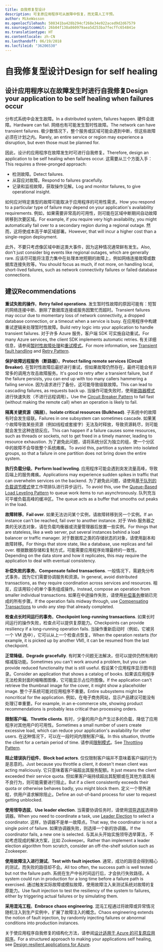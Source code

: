 ```yaml
---
title: 自我修复型设计
description: 可复原应用程序可从故障中恢复，而无需人工干预。
author: MikeWasson
ms.openlocfilehash: 508341ba428b294cf268e34e922aced9d2d67579
ms.sourcegitcommit: 26b04f138a860979aea5d253ba7fecffc654841e
ms.translationtype: HT
ms.contentlocale: zh-CN
ms.lasthandoff: 06/19/2018
ms.locfileid: "36206530"
---
```

# <a name="design-for-self-healing"></a><span data-ttu-id="41fa9-103">自我修复型设计</span><span class="sxs-lookup"><span data-stu-id="41fa9-103">Design for self healing</span></span>

## <a name="design-your-application-to-be-self-healing-when-failures-occur"></a><span data-ttu-id="41fa9-104">设计应用程序以在故障发生时进行自我修复</span><span class="sxs-lookup"><span data-stu-id="41fa9-104">Design your application to be self healing when failures occur</span></span>

<span data-ttu-id="41fa9-105">分布式系统中会发生故障。</span><span class="sxs-lookup"><span data-stu-id="41fa9-105">In a distributed system, failures happen.</span></span> <span data-ttu-id="41fa9-106">硬件会故障。</span><span class="sxs-lookup"><span data-stu-id="41fa9-106">Hardware can fail.</span></span> <span data-ttu-id="41fa9-107">网络也有可能发生暂时性故障。</span><span class="sxs-lookup"><span data-stu-id="41fa9-107">The network can have transient failures.</span></span> <span data-ttu-id="41fa9-108">极少数情况下，整个服务或区域可能会遇到中断，但这些故障必须在计划之内。</span><span class="sxs-lookup"><span data-stu-id="41fa9-108">Rarely, an entire service or region may experience a disruption, but even those must be planned for.</span></span>

<span data-ttu-id="41fa9-109">因此，设计的应用程序在故障发生时可进行自我修复。</span><span class="sxs-lookup"><span data-stu-id="41fa9-109">Therefore, design an application to be self healing when failures occur.</span></span> <span data-ttu-id="41fa9-110">这需要从三个方面入手：</span><span class="sxs-lookup"><span data-stu-id="41fa9-110">This requires a three-pronged approach:</span></span>

- <span data-ttu-id="41fa9-111">检测故障。</span><span class="sxs-lookup"><span data-stu-id="41fa9-111">Detect failures.</span></span>
- <span data-ttu-id="41fa9-112">从容应对故障。</span><span class="sxs-lookup"><span data-stu-id="41fa9-112">Respond to failures gracefully.</span></span>
- <span data-ttu-id="41fa9-113">记录和监视故障，获取操作见解。</span><span class="sxs-lookup"><span data-stu-id="41fa9-113">Log and monitor failures, to give operational insight.</span></span>

<span data-ttu-id="41fa9-114">如何应对特定类型的故障可能取决于应用程序的可用性需求。</span><span class="sxs-lookup"><span data-stu-id="41fa9-114">How you respond to a particular type of failure may depend on your application's availability requirements.</span></span> <span data-ttu-id="41fa9-115">例如，如果需要非常高的可用性，则可能在区域中断期间自动故障转移到次要区域。</span><span class="sxs-lookup"><span data-stu-id="41fa9-115">For example, if you require very high availability, you might automatically fail over to a secondary region during a regional outage.</span></span> <span data-ttu-id="41fa9-116">然而，这将使成本高于单区域部署。</span><span class="sxs-lookup"><span data-stu-id="41fa9-116">However, that will incur a higher cost than a single-region deployment.</span></span> 

<span data-ttu-id="41fa9-117">此外，不要只考虑像区域中断这类大事件，因为这种情况通常鲜有发生。</span><span class="sxs-lookup"><span data-stu-id="41fa9-117">Also, don't just consider big events like regional outages, which are generally rare.</span></span> <span data-ttu-id="41fa9-118">应该尽可能将注意力集中在处理本地短期的故障上，例如网络连接故障或数据库连接失败等。</span><span class="sxs-lookup"><span data-stu-id="41fa9-118">You should focus as much, if not more, on handling local, short-lived failures, such as network connectivity failures or failed database connections.</span></span>

## <a name="recommendations"></a><span data-ttu-id="41fa9-119">建议</span><span class="sxs-lookup"><span data-stu-id="41fa9-119">Recommendations</span></span>

<span data-ttu-id="41fa9-120">**重试失败的操作**。</span><span class="sxs-lookup"><span data-stu-id="41fa9-120">**Retry failed operations**.</span></span> <span data-ttu-id="41fa9-121">发生暂时性故障的原因可能有：短暂的网络连接中断、删除了数据库连接或服务因繁忙而超时。</span><span class="sxs-lookup"><span data-stu-id="41fa9-121">Transient failures may occur due to momentary loss of network connectivity, a dropped database connection, or a timeout when a service is busy.</span></span> <span data-ttu-id="41fa9-122">在应用程序中构建重试逻辑来处理暂时性故障。</span><span class="sxs-lookup"><span data-stu-id="41fa9-122">Build retry logic into your application to handle transient failures.</span></span> <span data-ttu-id="41fa9-123">对于许多 Azure 服务，客户端 SDK 可实施自动重试。</span><span class="sxs-lookup"><span data-stu-id="41fa9-123">For many Azure services, the client SDK implements automatic retries.</span></span> <span data-ttu-id="41fa9-124">有关详细信息，请参阅[暂时性故障处理][transient-fault-handling]和[重试模式][retry]。</span><span class="sxs-lookup"><span data-stu-id="41fa9-124">For more information, see [Transient fault handling][transient-fault-handling] and [Retry Pattern][retry].</span></span>

<span data-ttu-id="41fa9-125">**保护故障远程服务（断路器）**。</span><span class="sxs-lookup"><span data-stu-id="41fa9-125">**Protect failing remote services (Circuit Breaker)**.</span></span> <span data-ttu-id="41fa9-126">在暂时性故障后最好进行重试，但如果故障仍然存在，最终可能会有非常多的调用方攻击故障服务。</span><span class="sxs-lookup"><span data-stu-id="41fa9-126">It's good to retry after a transient failure, but if the failure persists, you can end up with too many callers hammering a failing service.</span></span> <span data-ttu-id="41fa9-127">因为请求进行了备份，这可能导致级联故障。</span><span class="sxs-lookup"><span data-stu-id="41fa9-127">This can lead to cascading failures, as requests back up.</span></span> <span data-ttu-id="41fa9-128">当操作可能失败时，使用[断路器模式][circuit-breaker]进行快速失败（不进行远程调用）。</span><span class="sxs-lookup"><span data-stu-id="41fa9-128">Use the [Circuit Breaker Pattern][circuit-breaker] to fail fast (without making the remote call) when an operation is likely to fail.</span></span>  

<span data-ttu-id="41fa9-129">**隔离关键资源（隔层）**。</span><span class="sxs-lookup"><span data-stu-id="41fa9-129">**Isolate critical resources (Bulkhead)**.</span></span> <span data-ttu-id="41fa9-130">子系统中的故障有时会发生级联。</span><span class="sxs-lookup"><span data-stu-id="41fa9-130">Failures in one subsystem can sometimes cascade.</span></span> <span data-ttu-id="41fa9-131">如果某个故障导致某些资源（例如线程或套接字）无法及时释放，导致资源耗尽，则可能就会发生这种连锁反应。</span><span class="sxs-lookup"><span data-stu-id="41fa9-131">This can happen if a failure causes some resources, such as threads or sockets, not to get freed in a timely manner, leading to resource exhaustion.</span></span> <span data-ttu-id="41fa9-132">为了避免此问题，请将系统分区为独立的组，使一个分区中的故障不会导致整个系统瘫痪。</span><span class="sxs-lookup"><span data-stu-id="41fa9-132">To avoid this, partition a system into isolated groups, so that a failure in one partition does not bring down the entire system.</span></span>  

<span data-ttu-id="41fa9-133">**执行负载分级**。</span><span class="sxs-lookup"><span data-stu-id="41fa9-133">**Perform load leveling**.</span></span> <span data-ttu-id="41fa9-134">应用程序可能会遇到突发流量高峰，导致后端上的服务瘫痪。</span><span class="sxs-lookup"><span data-stu-id="41fa9-134">Applications may experience sudden spikes in traffic that can overwhelm services on the backend.</span></span> <span data-ttu-id="41fa9-135">为了避免此问题，请使用[基于队列的负载调节模式][load-level]使工作项排队进行异步运行。</span><span class="sxs-lookup"><span data-stu-id="41fa9-135">To avoid this, use the [Queue-Based Load Leveling Pattern][load-level] to queue work items to run asynchronously.</span></span> <span data-ttu-id="41fa9-136">队列充当可平缓负载高峰的缓冲区。</span><span class="sxs-lookup"><span data-stu-id="41fa9-136">The queue acts as a buffer that smooths out peaks in the load.</span></span> 

<span data-ttu-id="41fa9-137">**故障转移**。</span><span class="sxs-lookup"><span data-stu-id="41fa9-137">**Fail over**.</span></span> <span data-ttu-id="41fa9-138">如果无法访问某个实例，请故障转移到另一个实例。</span><span class="sxs-lookup"><span data-stu-id="41fa9-138">If an instance can't be reached, fail over to another instance.</span></span> <span data-ttu-id="41fa9-139">对于 Web 服务器之类的无状态对象，请在负载均衡器或流量管理器后放置一些实例。</span><span class="sxs-lookup"><span data-stu-id="41fa9-139">For things that are stateless, like a web server, put several instances behind a load balancer or traffic manager.</span></span> <span data-ttu-id="41fa9-140">对于数据库之类的存储状态的对象，请使用副本和故障转移。</span><span class="sxs-lookup"><span data-stu-id="41fa9-140">For things that store state, like a database, use replicas and fail over.</span></span> <span data-ttu-id="41fa9-141">根据数据存储和复制方式，可能需要应用程序处理最终的一致性。</span><span class="sxs-lookup"><span data-stu-id="41fa9-141">Depending on the data store and how it replicates, this may require the application to deal with eventual consistency.</span></span> 

<span data-ttu-id="41fa9-142">**补偿失败的事务**。</span><span class="sxs-lookup"><span data-stu-id="41fa9-142">**Compensate failed transactions**.</span></span> <span data-ttu-id="41fa9-143">一般情况下，需避免分布式事务，因为它们需要协调服务和资源。</span><span class="sxs-lookup"><span data-stu-id="41fa9-143">In general, avoid distributed transactions, as they require coordination across services and resources.</span></span> <span data-ttu-id="41fa9-144">相反，应该用较小的单个事务组成操作。</span><span class="sxs-lookup"><span data-stu-id="41fa9-144">Instead, compose an operation from smaller individual transactions.</span></span> <span data-ttu-id="41fa9-145">如果在中途操作失败，请使用[补偿事务][compensating-transactions]撤销已完成的所有步骤。</span><span class="sxs-lookup"><span data-stu-id="41fa9-145">If the operation fails midway through, use [Compensating Transactions][compensating-transactions] to undo any step that already completed.</span></span> 

<span data-ttu-id="41fa9-146">**检查点长时间运行的事务**。</span><span class="sxs-lookup"><span data-stu-id="41fa9-146">**Checkpoint long-running transactions**.</span></span> <span data-ttu-id="41fa9-147">如果长时间运行的操作失败，检查点可以提供复原能力。</span><span class="sxs-lookup"><span data-stu-id="41fa9-147">Checkpoints can provide resiliency if a long-running operation fails.</span></span> <span data-ttu-id="41fa9-148">当操作重新启动时（例如，它被另一个 VM 选中），它可以从上一个检查点恢复。</span><span class="sxs-lookup"><span data-stu-id="41fa9-148">When the operation restarts (for example, it is picked up by another VM), it can be resumed from the last checkpoint.</span></span>

<span data-ttu-id="41fa9-149">**正常降级**。</span><span class="sxs-lookup"><span data-stu-id="41fa9-149">**Degrade gracefully**.</span></span> <span data-ttu-id="41fa9-150">有时某个问题无法解决，但可以提供仍然有用的缩减版功能。</span><span class="sxs-lookup"><span data-stu-id="41fa9-150">Sometimes you can't work around a problem, but you can provide reduced functionality that is still useful.</span></span> <span data-ttu-id="41fa9-151">假设某个应用程序显示图书目录。</span><span class="sxs-lookup"><span data-stu-id="41fa9-151">Consider an application that shows a catalog of books.</span></span> <span data-ttu-id="41fa9-152">如果该应用程序无法检索封面的缩略图图像，它可能显示占位符图像。</span><span class="sxs-lookup"><span data-stu-id="41fa9-152">If the application can't retrieve the thumbnail image for the cover, it might show a placeholder image.</span></span> <span data-ttu-id="41fa9-153">整个子系统可能对应用程序不重要。</span><span class="sxs-lookup"><span data-stu-id="41fa9-153">Entire subsystems might be noncritical for the application.</span></span> <span data-ttu-id="41fa9-154">例如，在电子商务网站，显示产品建议可能没有处理订单重要。</span><span class="sxs-lookup"><span data-stu-id="41fa9-154">For example, in an e-commerce site, showing product recommendations is probably less critical than processing orders.</span></span>

<span data-ttu-id="41fa9-155">**限制客户端**。</span><span class="sxs-lookup"><span data-stu-id="41fa9-155">**Throttle clients**.</span></span> <span data-ttu-id="41fa9-156">有时，少量的用户会产生过多的负载，降低了应用程序对其他用户的可用性。</span><span class="sxs-lookup"><span data-stu-id="41fa9-156">Sometimes a small number of users create excessive load, which can reduce your application's availability for other users.</span></span> <span data-ttu-id="41fa9-157">在这种情况下，可以在一段时间内限制客户端。</span><span class="sxs-lookup"><span data-stu-id="41fa9-157">In this situation, throttle the client for a certain period of time.</span></span> <span data-ttu-id="41fa9-158">请参阅[限制模式][throttle]。</span><span class="sxs-lookup"><span data-stu-id="41fa9-158">See [Throttling Pattern][throttle].</span></span>

<span data-ttu-id="41fa9-159">**阻止错误执行组件**。</span><span class="sxs-lookup"><span data-stu-id="41fa9-159">**Block bad actors**.</span></span> <span data-ttu-id="41fa9-160">仅仅限制客户端并不意味着客户端的行为是恶意的。</span><span class="sxs-lookup"><span data-stu-id="41fa9-160">Just because you throttle a client, it doesn't mean client was acting maliciously.</span></span> <span data-ttu-id="41fa9-161">它只意味着客户端超出其服务配额。</span><span class="sxs-lookup"><span data-stu-id="41fa9-161">It just means the client exceeded their service quota.</span></span> <span data-ttu-id="41fa9-162">但如果客户端持续超出其配额或在其他方面具有不良行为，则可能需要进行阻止。</span><span class="sxs-lookup"><span data-stu-id="41fa9-162">But if a client consistently exceeds their quota or otherwise behaves badly, you might block them.</span></span> <span data-ttu-id="41fa9-163">定义一个带外进程，供用户请求解除阻止。</span><span class="sxs-lookup"><span data-stu-id="41fa9-163">Define an out-of-band process for user to request getting unblocked.</span></span>

<span data-ttu-id="41fa9-164">**使用领导选拔**。</span><span class="sxs-lookup"><span data-stu-id="41fa9-164">**Use leader election**.</span></span> <span data-ttu-id="41fa9-165">当需要协调任务时，请使用[领导选拔][leader-election]选择协调器。</span><span class="sxs-lookup"><span data-stu-id="41fa9-165">When you need to coordinate a task, use [Leader Election][leader-election] to select a coordinator.</span></span> <span data-ttu-id="41fa9-166">这样，协调器不是单一故障点。</span><span class="sxs-lookup"><span data-stu-id="41fa9-166">That way, the coordinator is not a single point of failure.</span></span> <span data-ttu-id="41fa9-167">如果协调器失败，则选择一个新的协调器。</span><span class="sxs-lookup"><span data-stu-id="41fa9-167">If the coordinator fails, a new one is selected.</span></span> <span data-ttu-id="41fa9-168">与其从头开始实施领导选举算法，不如考虑现成的解决方案，比如 Zookeeper。</span><span class="sxs-lookup"><span data-stu-id="41fa9-168">Rather than implement a leader election algorithm from scratch, consider an off-the-shelf solution such as Zookeeper.</span></span>  

<span data-ttu-id="41fa9-169">**使用故障注入进行测试**。</span><span class="sxs-lookup"><span data-stu-id="41fa9-169">**Test with fault injection**.</span></span> <span data-ttu-id="41fa9-170">通常，成功的路径会得到精心的测试，而失败的路径却不会。</span><span class="sxs-lookup"><span data-stu-id="41fa9-170">All too often, the success path is well tested but not the failure path.</span></span> <span data-ttu-id="41fa9-171">系统在生产中长时间运行后，才会执行失败路径。</span><span class="sxs-lookup"><span data-stu-id="41fa9-171">A system could run in production for a long time before a failure path is exercised.</span></span> <span data-ttu-id="41fa9-172">通过触发实际故障或模拟故障，使用故障注入来测试系统对故障的复原能力。</span><span class="sxs-lookup"><span data-stu-id="41fa9-172">Use fault injection to test the resiliency of the system to failures, either by triggering actual failures or by simulating them.</span></span> 

<span data-ttu-id="41fa9-173">**采用混沌工程**。</span><span class="sxs-lookup"><span data-stu-id="41fa9-173">**Embrace chaos engineering**.</span></span> <span data-ttu-id="41fa9-174">混沌工程通过将故障或异常情况随机注入到生产实例中，扩展了故障注入的概念。</span><span class="sxs-lookup"><span data-stu-id="41fa9-174">Chaos engineering extends the notion of fault injection, by randomly injecting failures or abnormal conditions into production instances.</span></span> 

<span data-ttu-id="41fa9-175">关于使应用程序自我修复的结构化方法，请参阅[设计适用于 Azure 的可复原应用程序][resiliency-overview]。</span><span class="sxs-lookup"><span data-stu-id="41fa9-175">For a structured approach to making your applications self healing, see [Design resilient applications for Azure][resiliency-overview].</span></span>  

[circuit-breaker]: ../../patterns/circuit-breaker.md
[compensating-transactions]: ../../patterns/compensating-transaction.md
[leader-election]: ../../patterns/leader-election.md
[load-level]: ../../patterns/queue-based-load-leveling.md
[resiliency-overview]: ../../resiliency/index.md
[retry]: ../../patterns/retry.md
[throttle]: ../../patterns/throttling.md
[transient-fault-handling]: ../../best-practices/transient-faults.md

